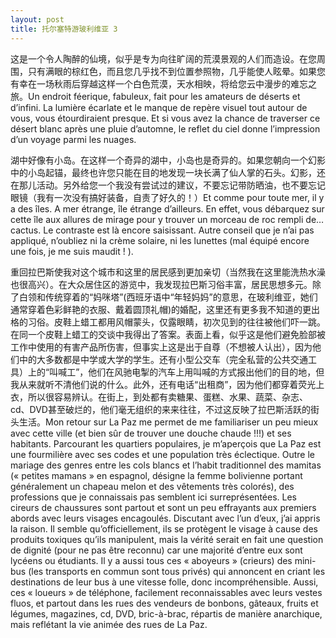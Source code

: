 ```yaml
---
layout: post
title: 托尔塞特游玻利维亚 3
---
```




这是一个令人陶醉的仙境，似乎是专为向往旷阔的荒漠景观的人们而造设。在您周围，只有满眼的棕红色，而且您几乎找不到位置参照物，几乎能使人眩晕。如果您有幸在一场秋雨后穿越这样一个白色荒漠，天水相映，将给您云中漫步的难忘之旅。Un endroit féerique, fabuleux, fait pour les amateurs de déserts et d’infini. La lumière écarlate et le manque de repère visuel tout autour de vous, vous étourdiraient presque. Et si vous avez la chance de traverser ce désert blanc après une pluie d’automne, le reflet du ciel donne l’impression d’un voyage parmi les nuages. 



湖中好像有小岛。在这样一个奇异的湖中，小岛也是奇异的。如果您朝向一个幻影中的小岛起锚，最终也许您只能在目的地发现一块长满了仙人掌的石头。幻影，还在那儿活动。另外给您一个我没有尝试过的建议，不要忘记带防晒油，也不要忘记眼镜（我有一次没有搞好装备，自责了好久的！）Et comme pour toute mer, il y a des îles. A mer étrange, île étrange d’ailleurs. En effet, vous débarquez sur cette île aux allures de mirage pour y trouver un morceau de roc rempli de… cactus. Le contraste est là encore saisissant. Autre conseil que je n’ai pas appliqué, n’oubliez ni la crème solaire, ni les lunettes (mal équipé encore une fois, je me suis maudit ! ).

重回拉巴斯使我对这个城市和这里的居民感到更加亲切（当然我在这里能洗热水澡也很高兴）。在大众居住区的游览中，我发现拉巴斯习俗丰富，居民思想多元。除了白领和传统穿着的“妈咪塔”(西班牙语中“年轻妈妈”的意思，在玻利维亚，她们通常穿着色彩鲜艳的衣服、戴着圆顶礼帽)的婚配，这里还有更多我不知道的更出格的习俗。皮鞋上蜡工都用风帽蒙头，仅露眼睛，初次见到的往往被他们吓一跳。在同一个皮鞋上蜡工的交谈中我得出了答案。表面上看，似乎这是他们避免脸部被工作中使用的有害产品所伤害，但事实上这是出于自尊（不想被人认出），因为他们中的大多数都是中学或大学的学生。还有小型公交车（完全私营的公共交通工具）上的“叫喊工”，他们在风驰电掣的汽车上用叫喊的方式报出他们的目的地，但我从来就听不清他们说的什么。此外，还有电话“出租商”，因为他们都穿着荧光上衣，所以很容易辨认。在街上，到处都有卖糖果、蛋糕、水果、蔬菜、杂志、cd、DVD甚至破烂的，他们毫无组织的来来往往，不过这反映了拉巴斯活跃的街头生活。Mon retour sur La Paz me permet de me familiariser un peu mieux avec cette ville (et bien sûr de trouver une douche chaude !!!) et ses habitants. Parcourant les quartiers populaires, je m’aperçois que La Paz est une fourmilière avec ses codes et  une population très éclectique. Outre le mariage des genres entre les cols blancs et l’habit traditionnel des mamitas (« petites mamans » en espagnol, désigne la femme bolivienne portant généralement un chapeau melon et des vêtements très colorés), des professions que je connaissais pas semblent ici surreprésentées. Les cireurs de chaussures sont partout et sont un peu effrayants aux premiers abords avec leurs visages encagoulés. Discutant avec l’un d’eux, j’ai appris la raison. Il semble qu’officiellement, ils se protègent le visage à cause des produits toxiques qu’ils manipulent, mais la vérité serait en fait une question de dignité (pour ne pas être reconnu) car une majorité d’entre eux sont lycéens ou étudiants. Il y a aussi tous ces « aboyeurs » (crieurs) des mini-bus (les transports en commun sont tous privés) qui annoncent en criant les destinations de leur bus à une vitesse folle, donc incompréhensible. Aussi, ces « loueurs » de téléphone, facilement reconnaissables avec leurs vestes fluos, et partout dans les rues des vendeurs de bonbons, gâteaux, fruits et légumes, magazines, cd, DVD, bric-à-brac, répartis de manière anarchique, mais reflétant la vie animée des rues de La Paz. 
